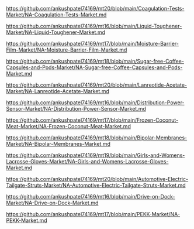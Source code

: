 <p><a href="https://github.com/ankushpatel74169/mt20/blob/main/Coagulation-Tests-Market/NA-Coagulation-Tests-Market.md">https://github.com/ankushpatel74169/mt20/blob/main/Coagulation-Tests-Market/NA-Coagulation-Tests-Market.md</a></p><p><a href="https://github.com/ankushpatel74169/mt16/blob/main/Liquid-Toughener-Market/NA-Liquid-Toughener-Market.md">https://github.com/ankushpatel74169/mt16/blob/main/Liquid-Toughener-Market/NA-Liquid-Toughener-Market.md</a></p><p><a href="https://github.com/ankushpatel74169/mt17/blob/main/Moisture-Barrier-Film-Market/NA-Moisture-Barrier-Film-Market.md">https://github.com/ankushpatel74169/mt17/blob/main/Moisture-Barrier-Film-Market/NA-Moisture-Barrier-Film-Market.md</a></p><p><a href="https://github.com/ankushpatel74169/mt18/blob/main/Sugar-free-Coffee-Capsules-and-Pods-Market/NA-Sugar-free-Coffee-Capsules-and-Pods-Market.md">https://github.com/ankushpatel74169/mt18/blob/main/Sugar-free-Coffee-Capsules-and-Pods-Market/NA-Sugar-free-Coffee-Capsules-and-Pods-Market.md</a></p><p><a href="https://github.com/ankushpatel74169/mt20/blob/main/Lanreotide-Acetate-Market/NA-Lanreotide-Acetate-Market.md">https://github.com/ankushpatel74169/mt20/blob/main/Lanreotide-Acetate-Market/NA-Lanreotide-Acetate-Market.md</a></p><p><a href="https://github.com/ankushpatel74169/mt16/blob/main/Distribution-Power-Sensor-Market/NA-Distribution-Power-Sensor-Market.md">https://github.com/ankushpatel74169/mt16/blob/main/Distribution-Power-Sensor-Market/NA-Distribution-Power-Sensor-Market.md</a></p><p><a href="https://github.com/ankushpatel74169/mt17/blob/main/Frozen-Coconut-Meat-Market/NA-Frozen-Coconut-Meat-Market.md">https://github.com/ankushpatel74169/mt17/blob/main/Frozen-Coconut-Meat-Market/NA-Frozen-Coconut-Meat-Market.md</a></p><p><a href="https://github.com/ankushpatel74169/mt18/blob/main/Bipolar-Membranes-Market/NA-Bipolar-Membranes-Market.md">https://github.com/ankushpatel74169/mt18/blob/main/Bipolar-Membranes-Market/NA-Bipolar-Membranes-Market.md</a></p><p><a href="https://github.com/ankushpatel74169/mt19/blob/main/Girls-and-Womens-Lacrosse-Gloves-Market/NA-Girls-and-Womens-Lacrosse-Gloves-Market.md">https://github.com/ankushpatel74169/mt19/blob/main/Girls-and-Womens-Lacrosse-Gloves-Market/NA-Girls-and-Womens-Lacrosse-Gloves-Market.md</a></p><p><a href="https://github.com/ankushpatel74169/mt20/blob/main/Automotive-Electric-Tailgate-Struts-Market/NA-Automotive-Electric-Tailgate-Struts-Market.md">https://github.com/ankushpatel74169/mt20/blob/main/Automotive-Electric-Tailgate-Struts-Market/NA-Automotive-Electric-Tailgate-Struts-Market.md</a></p><p><a href="https://github.com/ankushpatel74169/mt16/blob/main/Drive-on-Dock-Market/NA-Drive-on-Dock-Market.md">https://github.com/ankushpatel74169/mt16/blob/main/Drive-on-Dock-Market/NA-Drive-on-Dock-Market.md</a></p><p><a href="https://github.com/ankushpatel74169/mt17/blob/main/PEKK-Market/NA-PEKK-Market.md">https://github.com/ankushpatel74169/mt17/blob/main/PEKK-Market/NA-PEKK-Market.md</a></p>

